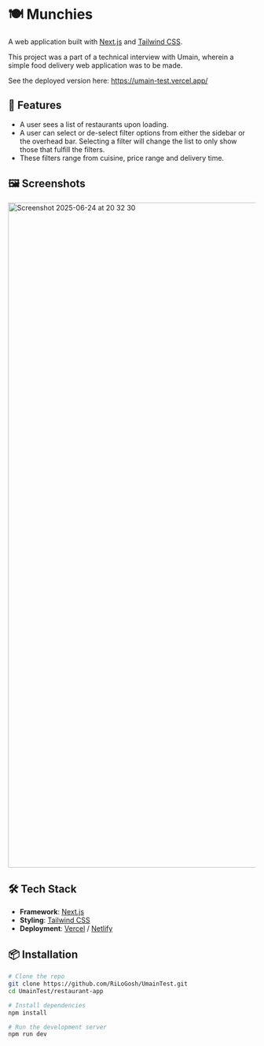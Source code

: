 # 🍽️ Munchies

A web application built with [Next.js](https://nextjs.org/) and [Tailwind CSS](https://tailwindcss.com/). 

This project was a part of a technical interview with Umain, wherein a simple food delivery web application was to be made.

See the deployed version here:
https://umain-test.vercel.app/

## 🚀 Features

- A user sees a list of restaurants upon loading.
- A user can select or de-select filter options from either the sidebar or the overhead bar. Selecting a filter will change the list to only show those that fulfill the filters.
- These filters range from cuisine, price range and delivery time.

## 🖼️ Screenshots
<img width="1350" alt="Screenshot 2025-06-24 at 20 32 30" src="https://github.com/user-attachments/assets/324f20b3-ea1a-4aff-bfb8-8b38318e1c55" />

## 🛠️ Tech Stack

- **Framework**: [Next.js](https://nextjs.org/)
- **Styling**: [Tailwind CSS](https://tailwindcss.com/)
- **Deployment**: [Vercel](https://vercel.com/) / [Netlify](https://www.netlify.com/)

## 📦 Installation

```bash
# Clone the repo
git clone https://github.com/RiLoGosh/UmainTest.git
cd UmainTest/restaurant-app

# Install dependencies
npm install

# Run the development server
npm run dev
